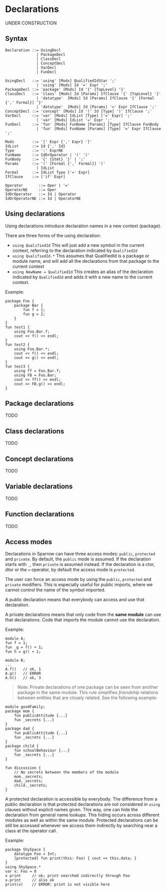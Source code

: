 # Declarations

UNDER CONSTRUCTION

## Syntax
```
Declaration ::= UsingDecl
              | PackageDecl
              | ClassDecl
              | ConceptDecl
              | VarDecl
              | FunDecl

UsingDecl   ::= 'using' [Mods] QualifiedIdStar ';'
              | 'using' [Mods] Id '=' Expr ';'
PackageDecl ::= 'package' [Mods] Id '{' {TopLevel} '}'
ClassDecl   ::= 'class' [Mods] Id [Params] IfClause '{' {TopLevel} '}'
              | 'datatype'  [Mods] Id [Params] IfClause '{' [Formal {',' Formal}] '}'
              | 'datatype'  [Mods] Id [Params] '=' Expr IfClause ';'
ConceptDecl ::= 'concept' [Mods] Id '(' Id [Type] ')' IfClause ';'
VarDecl     ::= 'var' [Mods] IdList [Type] ['=' Expr] ';'
              | 'var' [Mods] IdList '=' Expr ';'
FunDecl     ::= 'fun' [Mods] FunName [Params] [Type] IfClause FunBody
              | 'fun' [Mods] FunName [Params] [Type] '=' Expr IfClause ';'

Mods        ::= '[' Expr {',' Expr} ']'
IdList      ::= Id {',' Id}
Type        ::= ':' ExprNE
FunName     ::= IdOrOperator | '(' ')'
FunBody     ::= '{' {Stmt} '}' | ';'
Params      ::= '(' [Formal {',' Formal}] ')'
              | IdList
Formal      ::= IdList Type ['=' Expr]
IfClause    ::= ['if' Expr]

Operator       ::= Oper | '='
OperatorNE     ::= Oper
IdOrOperator   ::= Id | Operator
IdOrOperatorNE ::= Id | OperatorNE
```

## Using declarations

Using declarations introduce declaration names in a new context (package).

There are three forms of the using declaration:
- `using QualifiedId` This will just add a new symbol in the current context, referring to the declaration indicated by `QualifiedId`
- `using QualifiedId.*` This assumes that QualifiedId is a package or module name, and will add all the declarations from that package to the current context
- `using NewName = QualifiedId` This creates an alias of the declaration indicated by `QualifiedId` and adds it with a new name to the current context.

Example:
```
package Foo {
    package Bar {
        fun f = 1;
        fun g = 2;
    }
}
fun test1 {
    using Foo.Bar.f;
    cout << f() << endl;
}
fun test2 {
    using Foo.Bar.*;
    cout << f() << endl;
    cout << g() << endl;
}
fun test3 {
    using ff = Foo.Bar.f;
    using FB = Foo.Bar;
    cout << ff() << endl;
    cout << FB.g() << endl;
}
```

## Package declarations

TODO

## Class declarations

TODO

## Concept declarations

TODO

## Variable declarations

TODO

## Function declarations

TODO

## Access modes

Declarations in Sparrow can have three access modes: `public`, `protected` and `private`. By default, the `public` mode is assumed. If the declaration starts with `_`, then `private` is assumed instead. If the declaration is a ctor, dtor or the `=` operator, by default the access mode is `protected`.

The user can force an access mode by using the `public`, `protected` and `private` modifiers. This is especially useful for public imports, where we cannot control the name of the symbol imported.

A public declaration means that everybody can access and use that declaration.

A private declarations means that only code from the **same module** can use that declarations. Code that imports the module cannot use the declaration.

Example:
```
module A;
fun f = 1;
fun _g = f() + 1;
fun h = g() + 1;
```
```
module B;
...
A.f()   // ok, 1
A.g()   // ERROR
A.h()   // ok, 3
```

> Note: Private declarations of one package can be seen from another package in the same module. This rule simplifies *friendship* relations between entities that are closely related. See the following example:

```
module goodFamily;
package mom {
    fun publicAttitude {...}
    fun _secrets {...}
}
package dad {
    fun publicAttitude {...}
    fun _secrets {...}
}
package child {
    fun schoolBehaviour {...}
    fun _secrets {...}
}

fun discussion {
    // No secrets between the members of the module
    mom._secrets;
    dad._secrets;
    child._secrets;
}
```

A protected declaration is accessible by everybody. The difference from a public declaration is that protected declarations are not considered in `using` clauses without explicit names given. This way, one can hide the declaration from general name lookups. This hiding occurs across different modules as well as within the same module. Protected declarations can be still be accessed whenever we access them indirectly by searching near a class at the operator call.

Example:
```
package ShySpace {
    datatype Foo = Int;
    [protected] fun print(this: Foo) { cout << this.data; }
}
using ShySpace.*
var x: Foo = 0
x print     // ok; print searched indirectly through Foo
x.print     // also ok
print(x)    // ERROR: print is not visible here
```